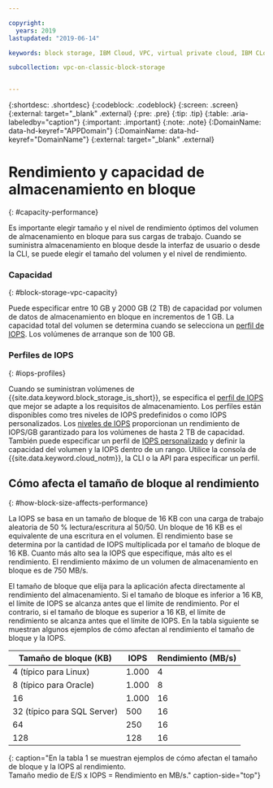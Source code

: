 ```yaml
---

copyright:
  years: 2019
lastupdated: "2019-06-14"

keywords: block storage, IBM Cloud, VPC, virtual private cloud, IBM CLoud, volume, data storage, volume capacity, classic, virtual server

subcollection: vpc-on-classic-block-storage


---
```


{:shortdesc: .shortdesc}
{:codeblock: .codeblock}
{:screen: .screen}
{:external: target="_blank" .external}
{:pre: .pre}
{:tip: .tip}
{:table: .aria-labeledby="caption"}
{:important: .important}
{:note: .note}
{:DomainName: data-hd-keyref="APPDomain"}
{:DomainName: data-hd-keyref="DomainName"}
{:external: target="_blank" .external}

# Rendimiento y capacidad de almacenamiento en bloque
{: #capacity-performance}

Es importante elegir tamaño y el nivel de rendimiento óptimos del volumen de almacenamiento en bloque para sus cargas de trabajo. Cuando se suministra almacenamiento en bloque desde la interfaz de usuario o desde la CLI, se puede elegir el tamaño del volumen y el nivel de rendimiento.

### Capacidad
{: #block-storage-vpc-capacity}

Puede especificar entre 10 GB y 2000 GB (2 TB) de capacidad por volumen de datos de almacenamiento en bloque en incrementos de 1 GB. La capacidad total del volumen se determina cuando se selecciona un [perfil de IOPS](#iops-profiles). Los volúmenes de arranque son de 100 GB.

### Perfiles de IOPS
{: #iops-profiles}

Cuando se suministran volúmenes de {{site.data.keyword.block_storage_is_short}}, se especifica el [perfil de IOPS](/docs/vpc-on-classic-block-storage?topic=vpc-on-classic-block-storage-block-storage-profiles) que mejor se adapte a los requisitos de almacenamiento. Los perfiles están disponibles como tres niveles de IOPS predefinidos o como IOPS personalizados. Los [niveles de IOPS](/docs/vpc-on-classic-block-storage?topic=vpc-on-classic-block-storage-block-storage-profiles#tiers) proporcionan un rendimiento de IOPS/GB garantizado para los volúmenes de hasta 2 TB de capacidad. También puede especificar un perfil de [IOPS personalizado](/docs/vpc-on-classic-block-storage?topic=vpc-on-classic-block-storage-block-storage-profiles#custom) y definir la capacidad del volumen y la IOPS dentro de un rango. Utilice la consola de {{site.data.keyword.cloud_notm}}, la CLI o la API para especificar un perfil.

## Cómo afecta el tamaño de bloque al rendimiento
{: #how-block-size-affects-performance}

La IOPS se basa en un tamaño de bloque de 16 KB con una carga de trabajo aleatoria de 50 % lectura/escritura al 50/50. Un bloque de 16 KB es el equivalente de una escritura en el volumen. El rendimiento base se determina por la cantidad de IOPS multiplicada por el tamaño de bloque de 16 KB. Cuanto más alto sea la IOPS que especifique, más alto es el rendimiento. El rendimiento máximo de un volumen de almacenamiento en bloque es de 750 MB/s.

El tamaño de bloque que elija para la aplicación afecta directamente al rendimiento del almacenamiento. Si el tamaño de bloque es inferior a 16 KB, el límite de IOPS se alcanza antes que el límite de rendimiento. Por el contrario, si el tamaño de bloque es superior a 16 KB, el límite de rendimiento se alcanza antes que el límite de IOPS. En la tabla siguiente se muestran algunos ejemplos de cómo afectan al rendimiento el tamaño de bloque y la IOPS.

| Tamaño de bloque (KB) | IOPS | Rendimiento (MB/s) |
|-----------------|------|-------------------|
| 4 (típico para Linux) | 1.000 | 4 |
| 8 (típico para Oracle) | 1.000  | 8 |
| 16 | 1.000 | 16 |
| 32 (típico para SQL Server) | 500 | 16 |
| 64 | 250 | 16 |
| 128 | 128 | 16 |
{: caption="En la tabla 1 se muestran ejemplos de cómo afectan el tamaño de bloque y la IOPS al rendimiento.<br/>Tamaño medio de E/S x IOPS = Rendimiento en MB/s." caption-side="top"}
